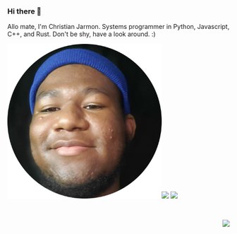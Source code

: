 ### Hi there 👋

<!--
**kyeou/kyeou** is a ✨ _special_ ✨ repository because its `README.md` (this file) appears on your GitHub profile.

Here are some ideas to get you started:

- 🔭 I’m currently working on ...
- 🌱 I’m currently learning ...
- 👯 I’m looking to collaborate on ...
- 🤔 I’m looking for help with ...
- 💬 Ask me about ...
- 📫 How to reach me: ...
- 😄 Pronouns: ...
- ⚡ Fun fact: ...
-->




Allo mate, I'm Christian Jarmon. Systems programmer in Python, Javascript, C++, and Rust. Don't be shy, have a look around. :)
<p align="left">
<img  src="me.png" width = 350><img src = "https://github-readme-streak-stats.herokuapp.com?user=kyeou&hide_border=true&theme=dark" width = 400>
<img  src = "https://github-readme-stats.vercel.app/api?username=kyeou&show_icons=true&theme=dark" width = 400> 
</p>
<br>

<p align = "right">
   <img src = "https://github-readme-stats.vercel.app/api/top-langs/?username=kyeou&layout=compact&theme=dark&langs_count=10&hide=llvm&exclude_repo=C-Projects,Java-Projects" width = 400>
   
</p>
